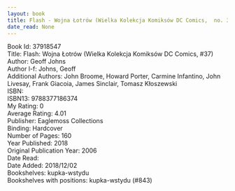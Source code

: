 ```yaml
---
layout: book
title: Flash - Wojna Łotrów (Wielka Kolekcja Komiksów DC Comics,  no. 37)
date_read: None
---
```


Book Id: 37918547<br />
Title: Flash: Wojna Łotrów (Wielka Kolekcja Komiksów DC Comics, #37)<br />
Author: Geoff Johns<br />
Author l-f: Johns, Geoff<br />
Additional Authors: John Broome, Howard Porter, Carmine Infantino, John Livesay, Frank Giacoia, James Sinclair, Tomasz Kłoszewski<br />
ISBN: <br />
ISBN13: 9788377186374<br />
My Rating: 0<br />
Average Rating: 4.01<br />
Publisher: Eaglemoss Collections<br />
Binding: Hardcover<br />
Number of Pages: 160<br />
Year Published: 2018<br />
Original Publication Year: 2006<br />
Date Read: <br />
Date Added: 2018/12/02<br />
Bookshelves: kupka-wstydu<br />
Bookshelves with positions: kupka-wstydu (#843)<br />

